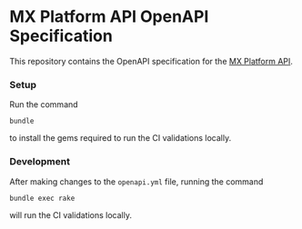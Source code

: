 # MX Platform API OpenAPI Specification

This repository contains the OpenAPI specification for the [MX Platform API](https://www.mx.com/products/platform-api/).

### Setup

Run the command
```
bundle
```
to install the gems required to run the CI validations locally.

### Development

After making changes to the `openapi.yml` file, running the command
```
bundle exec rake
```
will run the CI validations locally.
